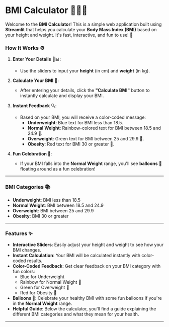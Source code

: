 # BMI Calculator 🏋️‍♀️💪

Welcome to the **BMI Calculator**! This is a simple web application built using **Streamlit** that helps you calculate your **Body Mass Index (BMI)** based on your height and weight. It's fast, interactive, and fun to use! 🌟

### How It Works ⚙️

1. **Enter Your Details** 📏📊:
   - Use the sliders to input your **height** (in cm) and **weight** (in kg).

2. **Calculate Your BMI** 🧮:
   - After entering your details, click the **"Calculate BMI"** button to instantly calculate and display your BMI.

3. **Instant Feedback** 🔍:
   - Based on your BMI, you will receive a color-coded message:
     - **Underweight**: Blue text for BMI less than 18.5.
     - **Normal Weight**: Rainbow-colored text for BMI between 18.5 and 24.9 🌈.
     - **Overweight**: Green text for BMI between 25 and 29.9 🍏.
     - **Obesity**: Red text for BMI 30 or greater 🚨.

4. **Fun Celebration 🎉**:
   - If your BMI falls into the **Normal Weight** range, you'll see **balloons** 🎈 floating around as a fun celebration!

---

### BMI Categories 📚

- **Underweight**: BMI less than 18.5
- **Normal Weight**: BMI between 18.5 and 24.9
- **Overweight**: BMI between 25 and 29.9
- **Obesity**: BMI 30 or greater

---

### Features ✨

- **Interactive Sliders**: Easily adjust your height and weight to see how your BMI changes.
- **Instant Calculation**: Your BMI will be calculated instantly with color-coded results.
- **Color-Coded Feedback**: Get clear feedback on your BMI category with fun colors:
  - Blue for Underweight
  - Rainbow for Normal Weight 🌈
  - Green for Overweight 🍏
  - Red for Obesity 🚨
- **Balloons 🎈**: Celebrate your healthy BMI with some fun balloons if you're in the **Normal Weight** range.
- **Helpful Guide**: Below the calculator, you'll find a guide explaining the different BMI categories and what they mean for your health.

---
